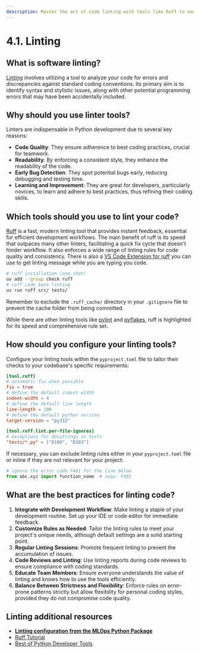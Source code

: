 ```yaml
---
description: Master the art of code linting with tools like Ruff to ensure code quality and maintainability. Discover how linting helps enforce coding conventions, enhances readability, and identifies potential bugs early in the development process.
---
```


# 4.1. Linting

## What is software linting?

[Linting](https://en.wikipedia.org/wiki/Lint_(software)) involves utilizing a tool to analyze your code for errors and discrepancies against standard coding conventions. Its primary aim is to identify syntax and stylistic issues, along with other potential programming errors that may have been accidentally included.

## Why should you use linter tools?

Linters are indispensable in Python development due to several key reasons:

- **Code Quality**: They ensure adherence to best coding practices, crucial for teamwork.
- **Readability**: By enforcing a consistent style, they enhance the readability of the code.
- **Early Bug Detection**: They spot potential bugs early, reducing debugging and testing time.
- **Learning and Improvement**: They are great for developers, particularly novices, to learn and adhere to best practices, thus refining their coding skills.

## Which tools should you use to lint your code?

[Ruff](https://docs.astral.sh/ruff/) is a fast, modern linting tool that provides instant feedback, essential for efficient development workflows. The main benefit of ruff is its speed that outpaces many other linters, facilitating a quick fix cycle that doesn't hinder workflow. It also enforces a wide range of linting rules for code quality and consistency. There is also a [VS Code Extension for ruff](https://marketplace.visualstudio.com/items?itemName=charliermarsh.ruff) you can use to get linting message while you are typing you code.

```bash
# ruff installation (one shot)
uv add --group check ruff
# ruff code base linting
uv run ruff src/ tests/
```

Remember to exclude the `.ruff_cache/` directory in your `.gitignore` file to prevent the cache folder from being committed.

While there are other linting tools like [pylint](https://pylint.pycqa.org/) and [pyflakes](https://github.com/PyCQA/pyflakes), ruff is highlighted for its speed and comprehensive rule set.

## How should you configure your linting tools?

Configure your linting tools within the `pyproject.toml` file to tailor their checks to your codebase's specific requirements:

```toml
[tool.ruff]
# automatic fix when possible
fix = true
# define the default indent width
indent-width = 4
# define the default line length
line-length = 100
# define the default python version
target-version = "py312"

[tool.ruff.lint.per-file-ignores]
# exceptions for docstrings in tests
"tests/*.py" = ["D100", "D103"]
```

If necessary, you can exclude linting rules either in your `pyproject.toml` file or inline if they are not relevant for your project:

```python
# ignore the error code F401 for the line below
from abc.xyz import function_name  # noqa: F401
```

## What are the best practices for linting code?

1. **Integrate with Development Workflow**: Make linting a staple of your development routine. Set up your IDE or code editor for immediate feedback.
2. **Customize Rules as Needed**: Tailor the linting rules to meet your project's unique needs, although default settings are a solid starting point.
3. **Regular Linting Sessions**: Promote frequent linting to prevent the accumulation of issues.
4. **Code Reviews and Linting**: Use linting reports during code reviews to ensure compliance with coding standards.
5. **Educate Team Members**: Ensure everyone understands the value of linting and knows how to use the tools efficiently.
6. **Balance Between Strictness and Flexibility**: Enforce rules on error-prone patterns strictly but allow flexibility for personal coding styles, provided they do not compromise code quality.

## Linting additional resources

- **[Linting configuration from the MLOps Python Package](https://github.com/fmind/mlops-python-package/blob/main/pyproject.toml)**
- [Ruff Tutorial](https://docs.astral.sh/ruff/tutorial/)
- [Best of Python Developer Tools](https://github.com/ml-tooling/best-of-python-dev)
